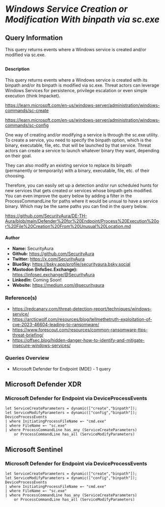 # *Windows Service Creation or Modification With binpath via sc.exe*

## Query Information

This query returns events where a Windows service is created and/or modified via sc.exe.

##

#### Description

This query returns events where a Windows service is created with its binpath and/or its binpath is modified via sc.exe. Threat actors can leverage Windows Services for persistence, privilege escalation or even simple execution (think Impacket).

https://learn.microsoft.com/en-us/windows-server/administration/windows-commands/sc-create

https://learn.microsoft.com/en-us/windows-server/administration/windows-commands/sc-config

One way of creating and/or modifying a service is through the sc.exe utility. To create a service, you need to specify the binpath option, which is the binary, executable, file, etc. that will be launched by that service. Threat actors can create a service to launch whatever binary they want, depending on their goal.

They can also modify an existing service to replace its binpath (permanently or temporarily) with a binary, executable, file, etc. of their choosing.

Therefore, you can easily set up a detection and/or run scheduled hunts for new services that gets created or services whose binpath gets modified. You can even improve the query below by adding a filter in the ProcessCommandLine for paths where it would be unsual to have a service binary. Which may be the same paths you can find in the query below.

https://github.com/SecurityAura/DE-TH-Aura/blob/main/Defender%20for%20Endpoint/Process%20Execution%20or%20File%20Creation%20From%20Unusual%20Location.md

#### Author <Optional>
- **Name:** SecurityAura
- **Github:** https://github.com/SecurityAura
- **Twitter:** https://x.com/SecurityAura
- **BlueSky:** https://bsky.app/profile/securityaura.bsky.social
- **Mastodon (InfoSec.Exchange):** https://infosec.exchange/@SecurityAura
- **LinkedIn:** Coming Soon!
- **Website:** https://medium.com/@securityaura

### Reference(s) ###

- https://redcanary.com/threat-detection-report/techniques/windows-service/
- https://arcticwolf.com/resources/blog/tellmethetruth-exploitation-of-cve-2023-46604-leading-to-ransomware/
- https://www.forescout.com/resources/common-ransomware-ttps-threat-briefing/
- https://offsec.blog/hidden-danger-how-to-identify-and-mitigate-insecure-windows-services/

### Queries Overview ###

- Microsoft Defender for Endpoint (MDE) - 1 query

## Microsoft Defender XDR ##
### Microsoft Defender for Endpoint via DeviceProcessEvents ###
```KQL
let ServiceCreateParameters = dynamic(["create","binpath"]);
let ServiceModifyParameters = dynamic(["config","binpath"]);
DeviceProcessEvents
| where InitiatingProcessFileName =~ "cmd.exe"
| where FileName =~ "sc.exe"
| where ProcessCommandLine has_any (ServiceCreateParameters) 
    or ProcessCommandLine has_all (ServiceModifyParameters)
```
## Microsoft Sentinel ##
### Microsoft Defender for Endpoint via DeviceProcessEvents ###
```KQL
let ServiceCreateParameters = dynamic(["create","binpath"]);
let ServiceModifyParameters = dynamic(["config","binpath"]);
DeviceProcessEvents
| where InitiatingProcessFileName =~ "cmd.exe"
| where FileName =~ "sc.exe"
| where ProcessCommandLine has_any (ServiceCreateParameters) 
    or ProcessCommandLine has_all (ServiceModifyParameters)
```
